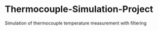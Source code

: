 # Thermocouple-Simulation-Project
Simulation of thermocouple temperature measurement with filtering
